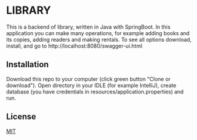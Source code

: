 # LIBRARY

This is a backend of library, written in Java with SpringBoot. In this application
you can make many operations, for example adding books and its copies, adding readers and
making rentals. To see all options download, install, and go to 
http://localhost:8080/swagger-ui.html 

## Installation

Download this repo to your computer (click green button "Clone or download"). Open 
directory in your IDLE (for example IntelliJ), create database (you have 
credentials in resources/application.properties) and run.


## License
[MIT](https://choosealicense.com/licenses/mit/)
